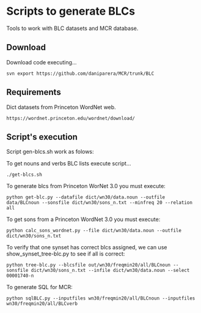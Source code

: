 Scripts to generate BLCs
=======

Tools to work with BLC datasets and MCR database.

Download
-------

Download code executing...
```
svn export https://github.com/daniparera/MCR/trunk/BLC
```

Requirements
-------

Dict datasets from Princeton WordNet web.
```
https://wordnet.princeton.edu/wordnet/download/
```

Script's execution
-------

Script gen-blcs.sh work as folows:

To get nouns and verbs BLC lists execute script...
```
./get-blcs.sh
```

To generate blcs from Princeton WorNet 3.0 you must execute:
```
python get-blc.py --datafile dict/wn30/data.noun --outfile data/BLCnoun --sonsfile dict/wn30/sons_n.txt --minfreq 20 --relation all
```

To get sons from a Princeton WordNet 3.0 you must execute:
```
python calc_sons_wordnet.py --file dict/wn30/data.noun --outfile dict/wn30/sons_n.txt
```

To verify that one synset has correct blcs assigned, we can use show_synset_tree-blc.py to see if all is correct:
```
python tree-blc.py --blcsfile out/wn30/freqmin20/all/BLCnoun --sonsfile dict/wn30/sons_n.txt --infile dict/wn30/data.noun --select 00001740-n
```

To generate SQL for MCR:
```
python sqlBLC.py --inputfiles wn30/freqmin20/all/BLCnoun --inputfiles wn30/freqmin20/all/BLCverb
```

